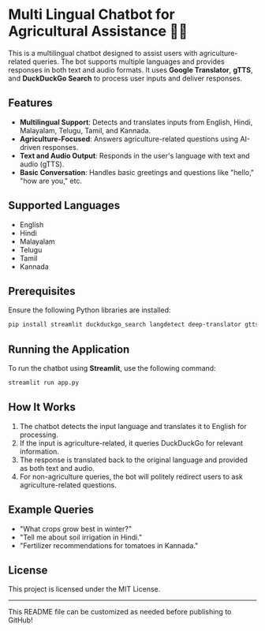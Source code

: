 # Multi Lingual Chatbot for Agricultural Assistance 🌾💬

This is a multilingual chatbot designed to assist users with agriculture-related queries. The bot supports multiple languages and provides responses in both text and audio formats. It uses **Google Translator**, **gTTS**, and **DuckDuckGo Search** to process user inputs and deliver responses.

## Features

- **Multilingual Support**: Detects and translates inputs from English, Hindi, Malayalam, Telugu, Tamil, and Kannada.
- **Agriculture-Focused**: Answers agriculture-related questions using AI-driven responses.
- **Text and Audio Output**: Responds in the user's language with text and audio (gTTS).
- **Basic Conversation**: Handles basic greetings and questions like "hello," "how are you," etc.

## Supported Languages

- English
- Hindi
- Malayalam
- Telugu
- Tamil
- Kannada

## Prerequisites

Ensure the following Python libraries are installed:

```bash
pip install streamlit duckduckgo_search langdetect deep-translator gtts
```

## Running the Application

To run the chatbot using **Streamlit**, use the following command:

```bash
streamlit run app.py
```

## How It Works

1. The chatbot detects the input language and translates it to English for processing.
2. If the input is agriculture-related, it queries DuckDuckGo for relevant information.
3. The response is translated back to the original language and provided as both text and audio.
4. For non-agriculture queries, the bot will politely redirect users to ask agriculture-related questions.

## Example Queries

- "What crops grow best in winter?"
- "Tell me about soil irrigation in Hindi."
- "Fertilizer recommendations for tomatoes in Kannada."

## License

This project is licensed under the MIT License.

---

This README file can be customized as needed before publishing to GitHub!
